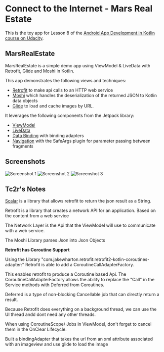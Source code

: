 # Connect to the Internet - Mars Real Estate

This is the toy app for Lesson 8 of the [Android App Development in Kotlin course on Udacity](https://classroom.udacity.com/courses/ud9012/).

## MarsRealEstate

MarsRealEstate is a simple demo app using ViewModel & LiveData with Retrofit, Glide and Moshi in Kotlin.

This app demonstrates the following views and techniques:

* [Retrofit](https://square.github.io/retrofit/) to make api calls to an HTTP web service
* [Moshi](https://github.com/square/moshi) which handles the deserialization of the returned JSON to Kotlin data objects 
* [Glide](https://bumptech.github.io/glide/) to load and cache images by URL.
  
It leverages the following components from the Jetpack library:

* [ViewModel](https://developer.android.com/topic/libraries/architecture/viewmodel)
* [LiveData](https://developer.android.com/topic/libraries/architecture/livedata)
* [Data Binding](https://developer.android.com/topic/libraries/data-binding/) with binding adapters
* [Navigation](https://developer.android.com/topic/libraries/architecture/navigation/) with the SafeArgs plugin for parameter passing between fragments

## Screenshots

![Screenshot 1](screenshots/screen_1.png)
![Screenshot 2](screenshots/screen_2.png)
![Screenshot 3](screenshots/screen_3.png)



## Tc2r's Notes

[Scalar](https://square.github.io/retrofit/) is a library that allows retrofit to return the json result as a String.

Retrofit is a library that creates a network API for an application. Based on the content from a web service

The Network Layer is the Api that the ViewModel will use to communicate with a web service.


The Moshi Library parses Json into Json Objects


**Retrofit  has Coroutine Support**

Using the Library "com.jakewharton.retrofit:retrofit2-kotlin-coroutines-adapter:" Retrofit is able 
to add a CoroutineCallAdapterFactory.

This enables retrofit to produce a Coroutine based Api.
The CoroutineCallAdapterFactory allows the ability to replace the "Call" in the Service methods with Deferred from Coroutines.

Deferred is a type of non-blocking Cancellable job that can directly return a result.

Because Retrofit does everything on a background thread, we can use the UI thread andd dont need any other threads. 

When using CoroutineScope/ Jobs in ViewModel, don't forget to cancel them in the OnClear Lifecycle.

Built a bindingAdapter that takes the url from an xml attribute associated with an imageview and use glide to load the image

